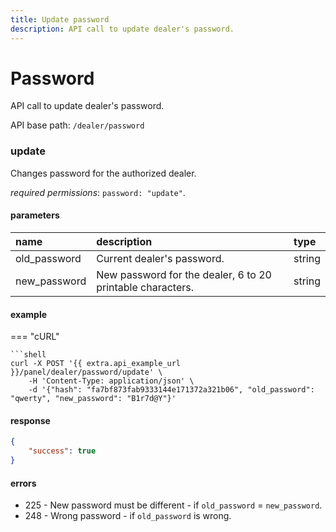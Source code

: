 ```yaml
---
title: Update password
description: API call to update dealer's password.
---
```


# Password

API call to update dealer's password.

API base path: `/dealer/password`

### update

Changes password for the authorized dealer. 

*required permissions*: `password: "update"`.

#### parameters

| name | description | type|
| :------ | :------ | :----- |
| old_password | Current dealer's password. | string |
| new_password | New password for the dealer, 6 to 20 printable characters. | string |

#### example

=== "cURL"

    ```shell
    curl -X POST '{{ extra.api_example_url }}/panel/dealer/password/update' \
        -H 'Content-Type: application/json' \ 
        -d '{"hash": "fa7bf873fab9333144e171372a321b06", "old_password": "qwerty", "new_password": "B1r7d@Y"}'

#### response

```json
{
    "success": true
}
```

#### errors

* 225 - New password must be different - if `old_password` = `new_password`.
* 248 - Wrong password - if `old_password` is wrong.